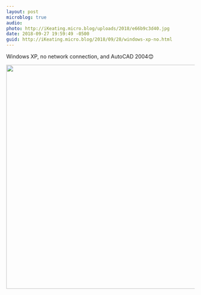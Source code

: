 ```yaml
---
layout: post
microblog: true
audio: 
photo: http://iKeating.micro.blog/uploads/2018/e66b9c3d40.jpg
date: 2018-09-27 19:59:49 -0500
guid: http://iKeating.micro.blog/2018/09/28/windows-xp-no.html
---
```

Windows XP, no network connection, and AutoCAD 2004😊

<img src="http://iKeating.micro.blog/uploads/2018/e66b9c3d40.jpg" width="600" height="600" />
